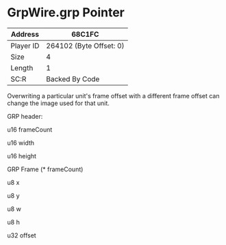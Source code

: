 #  GrpWire.grp Pointer
Address   | 68C1FC
----------|-------------
Player ID | 264102 (Byte Offset: 0)
Size 	  | 4
Length 	  | 1
SC:R      | Backed By Code

Overwriting a particular unit's frame offset with a different frame offset can change the image used for that unit.

GRP header:
u16 frameCount
u16 width
u16 height

GRP Frame (* frameCount)
u8 x
u8 y
u8 w
u8 h
u32 offset
